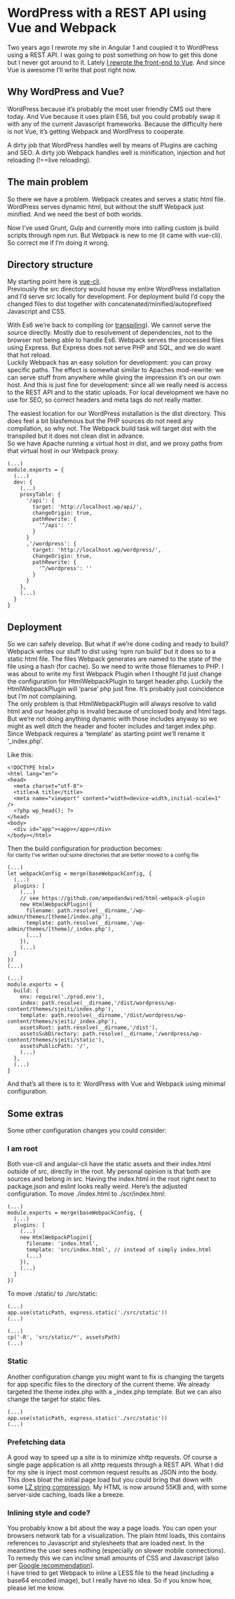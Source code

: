 <!--
  id: 3122
  date: 2016-12-24T08:49:00
  modified: 2017-01-14T11:32:35
  slug: wordpress-rest-api-using-vue-webpack
  type: post
  excerpt: <p>Two years ago I rewrote my site in Angular 1 and coupled it to WordPress using a REST API. I was going to post something on how to get this done but I never got around to it. Lately I rewrote the front-end to Vue. And since Vue is awesome I&#8217;ll write that post right [&hellip;]</p>
  categories: code, Javascript, backend
  tags: Wordpress, Vue, Webpack
  metaKeyword: Webpack
  metaDescription: Two years ago I rewrote my site to Angular. I was going to post how but I never got around to it. Lately I rewrote it to Vue. So here's that post.
  inCv: 
  inPortfolio: 
  dateFrom: 
  dateTo: 
-->

# WordPress with a REST API using Vue and Webpack

<p>Two years ago I rewrote my site in Angular 1 and coupled it to WordPress using a REST API. I was going to post something on how to get this done but I never got around to it. Lately <a href="/angular-two-versus-vue">I rewrote the front-end to Vue</a>. And since Vue is awesome I&#8217;ll write that post right now.</p>
<h2>Why WordPress and Vue?</h2>
<p>WordPress because it&#8217;s probably the most user friendly CMS out there today. And Vue because it uses plain ES6, but you could probably swap it with any of the current Javascript frameworks. Because the difficulty here is not Vue, it&#8217;s getting Webpack and WordPress to cooperate.</p>
<p>A dirty job that WordPress handles well by means of Plugins are caching and SEO. A dirty job Webpack handles well is minification, injection and hot reloading (!==live reloading).</p>
<h2>The main problem</h2>
<p>So there we have a problem. Webpack creates and serves a static html file. WordPress serves dynamic html, but without the stuff Webpack just minified. And we need the best of both worlds.</p>
<p>Now I&#8217;ve used Grunt, Gulp and currently more into calling custom js build scripts through npm run. But Webpack is new to me (it came with vue-cli). So correct me if I&#8217;m doing it wrong.</p>
<h2>Directory structure</h2>
<p>My starting point here is <a href="https://github.com/vuejs/vue-cli">vue-cli</a>.<br />
Previously the src directory would house my entire WordPress installation and I&#8217;d serve src locally for development. For deployment build I&#8217;d copy the changed files to dist together with concatenated/minified/autoprefixed Javascript and CSS.</p>
<p>With Es6 we&#8217;re back to compiling (or <a href="https://en.wikipedia.org/wiki/Source-to-source_compiler" target="_blank">transpiling</a>). We cannot serve the source directly. Mostly due to resolvement of dependencies, not to the browser not being able to handle Es6. Webpack serves the processed files using Express. But Express does not serve PHP and SQL, and we do want that hot reload.<br />
Luckily Webpack has an easy solution for development: you can proxy specific paths. The effect is somewhat similar to Apaches mod-rewrite: we can serve stuff from anywhere while giving the impression it&#8217;s on our own host. And this is just fine for development: since all we really need is access to the REST API and to the static uploads. For local development we have no use for SEO, so correct headers and meta tags do not really matter.</p>
<p>The easiest location for our WordPress installation is the dist directory. This does feel a bit blasfemous but the PHP sources do not need any compilation, so why not. The Webpack build task will target dist with the transpiled but it does not clean dist in advance.<br />
So we have Apache running a virtual host in dist, and we proxy paths from that virtual host in our Webpack proxy.</p>
<pre><code data-language="javascript" data-filename="./config/index.js">(...)
module.exports = {
  (...)
  dev: {
    (...)
    proxyTable: {
      '/api': {
        target: 'http://localhost.wp/api/',
        changeOrigin: true,
        pathRewrite: {
          '^/api': ''
        }
      }
      ,'/wordpress': {
        target: 'http://localhost.wp/wordpress/',
        changeOrigin: true,
        pathRewrite: {
          '^/wordpress': ''
        }
      }
    },
    (...)
  }
}</code></pre>
<h2>Deployment</h2>
<p>So we can safely develop. But what if we&#8217;re done coding and ready to build?<br />
Webpack writes our stuff to dist using &#8216;npm run build&#8217; but it does so to a static html file. The files Webpack generates are named to the state of the file using a hash (for cache). So we need to write those filenames to PHP. I was about to write my first Webpack Plugin when I thought I&#8217;d just change the configuration for HtmlWebpackPlugin to target header.php. Luckily the HtmlWebpackPlugin  will &#8216;parse&#8217; php just fine. It&#8217;s probably just coincidence but I&#8217;m not complaining.<br />
The only problem is that HtmlWebpackPlugin will always resolve to valid html and our header.php is invalid because of unclosed body and html tags. But we&#8217;re not doing anything dynamic with those includes anyway so we might as well ditch the header and footer includes and target index.php. Since Webpack requires a &#8216;template&#8217; as starting point we&#8217;ll rename it &#8216;_index.php&#8217;.</p>
<p>Like this:</p>
<pre><code data-language="PHP" data-filename="./dist/wordpress/wp-content/themes/[name]/_index.php">&lt;!DOCTYPE html&gt;
&lt;html lang="en"&gt;
&lt;head&gt;
  &lt;meta charset="utf-8"&gt;
  &lt;title&gt;A title&lt;/title&gt;
  &lt;meta name="viewport" content="width=device-width,initial-scale=1" /&gt;
  &lt;?php wp_head(); ?&gt;
&lt;/head&gt;
&lt;body&gt;
  &lt;div id="app"&gt;&lt;app&gt;&lt;/app&gt;&lt;/div&gt;
&lt;/body&gt;&lt;/html&gt;</code></pre>
<p>Then the build configuration for production becomes:<br />
<small>for clarity I&#8217;ve written out some directories that are better moved to a config file</small></p>
<pre><code data-language="javascript" data-filename="./build/webpack.prod.conf.js">(...)
let webpackConfig = merge(baseWebpackConfig, {
  (...)
  plugins: [
    (...)
    // see https://github.com/ampedandwired/html-webpack-plugin
    new HtmlWebpackPlugin({
      filename: path.resolve(__dirname,'/wp-admin/themes/[theme]/index.php'),
      template: path.resolve(__dirname,'/wp-admin/themes/[theme]/_index.php'),
      (...)
    }),
    (...)
  ]
})
(...)
</code></pre>
<pre><code data-language="javascript" data-filename="./config/index.js">(...)
module.exports = {
  build: {
    env: require('./prod.env'),
    index: path.resolve(__dirname,'/dist/wordpress/wp-content/themes/sjeiti/index.php'),
    template: path.resolve(__dirname,'/dist/wordpress/wp-content/themes/sjeiti/_index.php'),
    assetsRoot: path.resolve(__dirname,'/dist'),
    assetsSubDirectory: path.resolve(__dirname,'/wordpress/wp-content/themes/sjeiti/static'),
    assetsPublicPath: '/',
    (...)
  },
  (...)
}</code></pre>
<p>And that&#8217;s all there is to it: WordPress with Vue and Webpack using minimal configuration.</p>
<h2>Some extras</h2>
<p>Some other configuration changes you could consider:</p>
<h3>I am root</h3>
<p>Both vue-cli and angular-cli have the static assets and their index.html outside of src, directly in the root. My personal opinion is that both are sources and belong in src. Having the index.html in the root right next to package.json and eslint looks really weird. Here&#8217;s the adjusted configuration. To move ./index.html to ./scr/index.html:</p>
<pre><code data-language="javascript" data-filename="./config/index.js">(...)
module.exports = merge(baseWebpackConfig, {
  (...)
  plugins: [
    (...)
    new HtmlWebpackPlugin({
      filename: 'index.html',
      template: 'src/index.html', // instead of simply index.html
      (...)
    }),
    (...)
  ]
})</code></pre>
<p>To move ./static/ to ./src/static:</p>
<pre><code data-language="javascript" data-filename="./build/dev-server.js">(...)
app.use(staticPath, express.static('./src/static'))
(...)</code></pre>
<pre><code data-language="javascript" data-filename="./build/build.js">(...)
cp('-R', 'src/static/*', assetsPath)
(...)</code></pre>
<h3>Static</h3>
<p>Another configuration change you might want to fix is changing the targets for app specific files to the directory of the current theme. We already targeted the theme index.php with a _index.php template. But we can also change the target for static files.</p>
<pre><code data-language="javascript" data-filename="./build/dev-server.js">(...)
app.use(staticPath, express.static('./src/static'))
(...)</code></pre>
<h3>Prefetching data</h3>
<p>A good way to speed up a site is to minimize xhttp requests. Of course a single page application is all xhttp requests through a REST API. What I did for my site is inject most common request results as JSON into the body. This does bloat the initial page load but you could bring that down with some <a href="https://github.com/pieroxy/lz-string">LZ string compression</a>. My HTML is now around 55KB and, with some server-side caching, loads like a breeze.</p>
<h3>Inlining style and code?</h3>
<p>You probably know a bit about the way a page loads. You can open your browsers network tab for a visualization. The plain html loads, this contains references to Javascript and stylesheets that are loaded next. In the meantime the user sees nothing (especially on slower mobile connections). To remedy this we can incline small amounts of CSS and Javascript (also per <a href="https://developers.google.com/speed/docs/insights/OptimizeCSSDelivery">Google recommendation</a>).<br />
I have tried to get Webpack to inline a LESS file to the head (including a base64 encoded image), but I really have no idea. So if you know how, please let me know.</p>